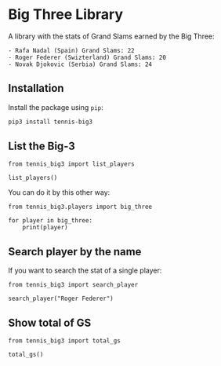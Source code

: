 # Big Three Library

A library with the stats of Grand Slams earned by the Big Three:

    - Rafa Nadal (Spain) Grand Slams: 22
    - Roger Federer (Swizterland) Grand Slams: 20
    - Novak Djokovic (Serbia) Grand Slams: 24


## Installation

Install the package using `pip`:

```bash
pip3 install tennis-big3
```

## List the Big-3

```python3
from tennis_big3 import list_players

list_players()
```

You can do it by this other way:

```python3
from tennis_big3.players import big_three

for player in big_three:
    print(player)
```

## Search player by the name

If you want to search the stat of a single player:

```python3
from tennis_big3 import search_player

search_player("Roger Federer")
```

## Show total of GS

```python3
from tennis_big3 import total_gs

total_gs()
```
